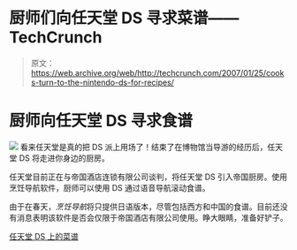 # 厨师们向任天堂 DS 寻求菜谱——TechCrunch

> 原文：<https://web.archive.org/web/http://techcrunch.com/2007/01/25/cooks-turn-to-the-nintendo-ds-for-recipes/>

# 厨师向任天堂 DS 寻求食谱

![](img/9ef109df4df83d8a9188bfa858bcb47c.png)
看来任天堂是真的把 DS 派上用场了！结束了在博物馆当导游的经历后，任天堂 DS 将走进你身边的厨房。

任天堂目前正在与帝国酒店连锁有限公司谈判，将任天堂 DS 引入帝国厨房。使用烹饪导航软件，厨师可以使用 DS 通过语音导航滚动食谱。

由于在春天，*烹饪导航*将只提供日语版本，尽管包括西方和中国的食谱。目前还没有消息表明该软件是否会仅限于帝国酒店有限公司使用。睁大眼睛，准备好铲子。

[任天堂 DS 上的菜谱](https://web.archive.org/web/20210227034706/http://www.ubergizmo.com/15/archives/2007/01/recipes_on_the_nintendo_ds.html)